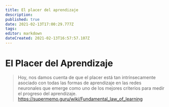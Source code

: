 ```yaml
---
title: El placer del aprendizaje
description: 
published: true
date: 2021-02-13T17:00:29.777Z
tags: 
editor: markdown
dateCreated: 2021-02-13T16:57:57.107Z
---
```


# El Placer del Aprendizaje

> Hoy, nos damos cuenta de que el placer está tan intrínsecamente asociado con todas las formas de aprendizaje en las redes neuronales que emerge como uno de los mejores criterios para medir el progreso del aprendizaje.
https://supermemo.guru/wiki/Fundamental_law_of_learning